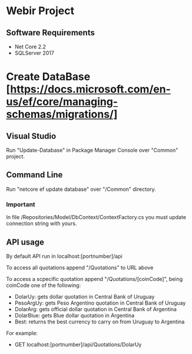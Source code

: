 # Webir Project

## Software Requirements

* Net Core 2.2
* SQLServer 2017

# Create DataBase [https://docs.microsoft.com/en-us/ef/core/managing-schemas/migrations/]

## Visual Studio
Run "Update-Database" in Package Manager Console over "Common" project.

## Command Line
Run "netcore ef update database" over "/Common" directory.

### Important
In file /Repositories/Model/DbContext/ContextFactory.cs you must update connection string with yours.

## API usage

By default API run in localhost:[portnumber]/api

To access all quotations append "/Quotations" to URL above

To access a scpecific quotation append "/Quotations/[coinCode]", being coinCode one of the following:
* DolarUy: gets dollar quotation in Central Bank of Uruguay
* PesoArgUy: gets Peso Argentino quotation in Central Bank of Uruguay
* DolarArg: gets official dollar quotation in Central Bank of Argentina
* DolarBlue: gets Blue dollar quotation in Argentina
* Best: returns the best currency to carry on from Uruguay to Argentina

For example:
* GET localhost:[portnumber]/api/Quotations/DolarUy